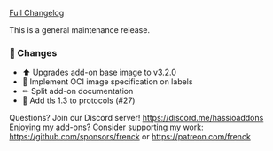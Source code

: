 [Full Changelog][changelog]

This is a general maintenance release.

### 🔨 Changes

- ⬆ Upgrades add-on base image to v3.2.0
- 🔨 Implement OCI image specification on labels
- ✏ Split add-on documentation
- 🔨 Add tls 1.3 to protocols (#27)

[changelog]: https://github.com/hassio-addons/addon-bitwarden/compare/v0.6.1...v0.6.2

Questions? Join our Discord server! https://discord.me/hassioaddons
Enjoying my add-ons? Consider supporting my work:
https://github.com/sponsors/frenck or https://patreon.com/frenck